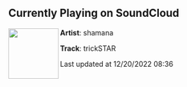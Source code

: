 ## Currently Playing on SoundCloud

[<img align="left" width="100" src="https://i1.sndcdn.com/artworks-BLXmVdGZIyaZM23t-8YFRbA-t500x500.jpg">](https://soundcloud.com/shamanabeats/trickstar)

**Artist**: shamana 

**Track**: trickSTAR

Last updated at 12/20/2022 08:36
